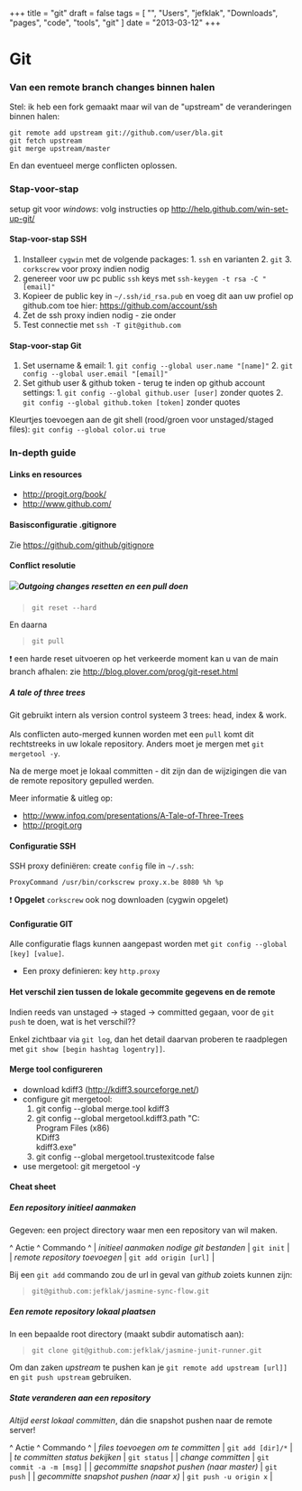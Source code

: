 +++
title = "git"
draft = false
tags = [
    "",
    "Users",
    "jefklak",
    "Downloads",
    "pages",
    "code",
    "tools",
    "git"
]
date = "2013-03-12"
+++
# Git 

### Van een remote branch changes binnen halen 

Stel: ik heb een fork gemaakt maar wil van de "upstream" de veranderingen binnen halen:

```
git remote add upstream git://github.com/user/bla.git
git fetch upstream
git merge upstream/master
```

En dan eventueel merge conflicten oplossen. 

### Stap-voor-stap 

setup git voor *windows*: volg instructies op http://help.github.com/win-set-up-git/

#### Stap-voor-stap SSH 

  1. Installeer `cygwin` met de volgende packages:
    1. `ssh` en varianten
    2. `git`
    3. `corkscrew` voor proxy indien nodig
  2. genereer voor uw pc public `ssh` keys met `ssh-keygen -t rsa -C "[email]"`
  3. Kopieer de public key in `~/.ssh/id_rsa.pub` en voeg dit aan uw profiel op github.com toe hier: https://github.com/account/ssh
  4. Zet de ssh proxy indien nodig - zie onder
  5. Test connectie met `ssh -T git@github.com`

#### Stap-voor-stap Git 

  1. Set username & email:
    1. `git config --global user.name "[name]"`
    2. `git config --global user.email "[email]"`
  2. Set github user & github token - terug te inden op github account settings:
    1. `git config --global github.user [user]` zonder quotes
    2. `git config --global github.token [token]` zonder quotes

Kleurtjes toevoegen aan de git shell (rood/groen voor unstaged/staged files): `git config --global color.ui true`

### In-depth guide 

#### Links en resources 

  * http://progit.org/book/
  * http://www.github.com/

#### Basisconfiguratie .gitignore 

Zie https://github.com/github/gitignore

#### Conflict resolutie 

<img style='float: left; width:  |px;' src='/img//code/tools/trees.png'>

##### Outgoing changes resetten en een pull doen 

> `git reset --hard`

En daarna

> `git pull`

:exclamation: een harde reset uitvoeren op het verkeerde moment kan u van de main branch afhalen: zie http://blog.plover.com/prog/git-reset.html

##### A tale of three trees 

Git gebruikt intern als version control systeem 3 trees: head, index & work. <br/><br/>
Als conflicten auto-merged kunnen worden met een `pull` komt dit rechtstreeks in uw lokale repository. Anders moet je mergen met `git mergetool -y`.

Na de merge moet je lokaal committen - dit zijn dan de wijzigingen die van de remote repository gepulled werden. 

Meer informatie & uitleg op:
  * http://www.infoq.com/presentations/A-Tale-of-Three-Trees
  * http://progit.org

#### Configuratie SSH 

SSH proxy definiëren: create `config` file in `~/.ssh`:

```
ProxyCommand /usr/bin/corkscrew proxy.x.be 8080 %h %p
```

:exclamation: **Opgelet** `corkscrew` ook nog downloaden (cygwin opgelet)

#### Configuratie GIT 

Alle configuratie flags kunnen aangepast worden met `git config --global [key] [value]`.

  * Een proxy definieren: key `http.proxy`

#### Het verschil zien tussen de lokale gecommite gegevens en de remote  

Indien reeds van unstaged -> staged -> committed gegaan, voor de `git push` te doen, wat is het verschil??

Enkel zichtbaar via `git log`, dan het detail daarvan proberen te raadplegen met `git show [begin hashtag logentry]]`. 

#### Merge tool configureren  

  * download kdiff3 (http://kdiff3.sourceforge.net/)
  * configure git mergetool:
    1. git config --global merge.tool kdiff3
    2. git config --global mergetool.kdiff3.path "C:<br/>Program Files (x86)<br/>KDiff3<br/>kdiff3.exe"
    3. git config --global mergetool.trustexitcode false
  * use mergetool: git mergetool -y

#### Cheat sheet  

##### Een repository initieel aanmaken 

Gegeven: een project directory waar men een repository van wil maken.

^ Actie     ^ Commando ^
| *initieel aanmaken nodige git bestanden* | `git init` |
| *remote repository toevoegen* | `git add origin [url]` |

Bij een `git add` commando zou de url in geval van *github* zoiets kunnen zijn:

> `git@github.com:jefklak/jasmine-sync-flow.git`

##### Een remote repository lokaal plaatsen 

In een bepaalde root directory (maakt subdir automatisch aan):

> `git clone git@github.com:jefklak/jasmine-junit-runner.git`

Om dan zaken *upstream* te pushen kan je `git remote add upstream [url]]` en `git push upstream` gebruiken. 

##### State veranderen aan een repository 

*Altijd eerst lokaal committen*, dán die snapshot pushen naar de remote server! 

^ Actie     ^ Commando ^
| *files toevoegen om te committen* | `git add [dir]/*` |
| *te committen status bekijken* | `git status` |
| *change committen* | `git commit -a -m [msg]` |
| *gecommitte snapshot pushen (naar master)* | `git push` |
| *gecommitte snapshot pushen (naar x)* | `git push -u origin x` |